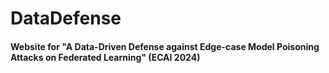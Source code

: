 # DataDefense

#### Website for "A Data-Driven Defense against Edge-case Model Poisoning Attacks on Federated Learning" (ECAI 2024)
